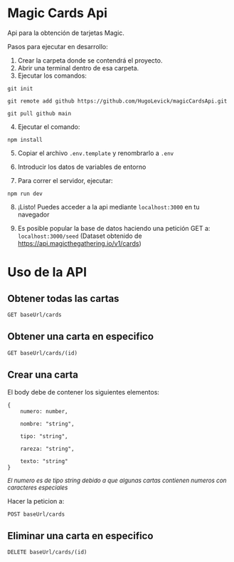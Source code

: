 # Magic Cards Api

Api para la obtención de tarjetas Magic.

Pasos para ejecutar en desarrollo:

1. Crear la carpeta donde se contendrá el proyecto.
2. Abrir una terminal dentro de esa carpeta.
3. Ejecutar los comandos:

```
git init
```

```
git remote add github https://github.com/HugoLevick/magicCardsApi.git
```

```
git pull github main
```

4. Ejecutar el comando:

```
npm install
```

5. Copiar el archivo `.env.template` y renombrarlo a `.env`

6. Introducir los datos de variables de entorno

7. Para correr el servidor, ejecutar:

```
npm run dev
```

8. ¡Listo! Puedes acceder a la api mediante `localhost:3000` en tu navegador

9. Es posible popular la base de datos haciendo una petición GET a: `localhost:3000/seed` (Dataset obtenido de https://api.magicthegathering.io/v1/cards)

# Uso de la API

## Obtener todas las cartas

```
GET baseUrl/cards
```

## Obtener una carta en especifico

```
GET baseUrl/cards/(id)
```

## Crear una carta

El body debe de contener los siguientes elementos:

```
{
    numero: number,

    nombre: "string",

    tipo: "string",

    rareza: "string",

    texto: "string"
}
```

<font size = "2">_El numero es de tipo string debido a que algunas cartas contienen numeros con caracteres especiales_</font>

Hacer la peticion a:

```
POST baseUrl/cards
```

## Eliminar una carta en especifico

```
DELETE baseUrl/cards/(id)
```
